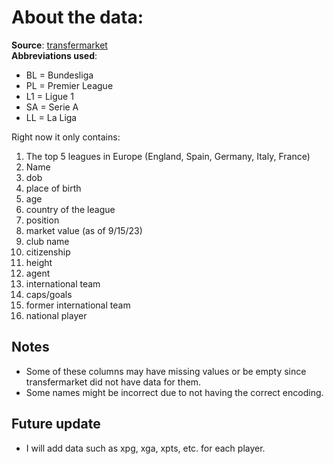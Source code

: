 # About the data:

**Source**: [transfermarket](https://www.transfermarkt.us/)  
**Abbreviations used**:
- BL = Bundesliga
- PL = Premier League
- L1 = Ligue 1
- SA = Serie A
- LL = La Liga

Right now it only contains:

1) The top 5 leagues in Europe (England, Spain, Germany, Italy, France)
2) Name
3) dob
4) place of birth
5) age
6) country of the league
7) position
8) market value (as of 9/15/23)
9) club name
10) citizenship
11) height
12) agent
13) international team
14) caps/goals
15) former international team
16) national player

## Notes
- Some of these columns may have missing values or be empty since transfermarket did not have data for them.
- Some names might be incorrect due to not having the correct encoding.

## Future update
- I will add data such as xpg, xga, xpts, etc. for each player.
